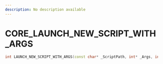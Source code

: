 ```yaml
---
description: No description available 
---
```


# CORE\_LAUNCH_NEW_SCRIPT_WITH_ARGS

```cpp
int LAUNCH_NEW_SCRIPT_WITH_ARGS(const char* _ScriptPath, int* _Args, int _ArgCount, int _StackSize);
```